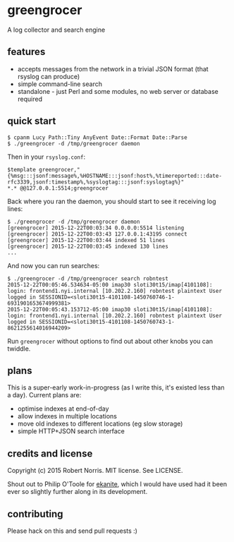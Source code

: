 # greengrocer

A log collector and search engine

## features

- accepts messages from the network in a trivial JSON format (that rsyslog can produce)
- simple command-line search
- standalone - just Perl and some modules, no web server or database required

## quick start

```
$ cpanm Lucy Path::Tiny AnyEvent Date::Format Date::Parse
$ ./greengrocer -d /tmp/greengrocer daemon
```

Then in your `rsyslog.conf`:

```
$template greengrocer,"{%msg:::jsonf:message%,%HOSTNAME:::jsonf:host%,%timereported:::date-rfc3339,jsonf:timestamp%,%syslogtag:::jsonf:syslogtag%}"
*.* @@127.0.0.1:5514;greengrocer
```

Back where you ran the daemon, you should start to see it receiving log lines:

```
$ ./greengrocer -d /tmp/greengrocer daemon
[greengrocer] 2015-12-22T00:03:34 0.0.0.0:5514 listening
[greengrocer] 2015-12-22T00:03:43 127.0.0.1:43195 connect
[greengrocer] 2015-12-22T00:03:44 indexed 51 lines
[greengrocer] 2015-12-22T00:03:45 indexed 130 lines
...
```

And now you can run searches:

```
$ ./greengrocer -d /tmp/greengrocer search robntest
2015-12-22T00:05:46.534634-05:00 imap30 sloti30t15/imap[4101108]: login: frontend1.nyi.internal [10.202.2.160] robntest plaintext User logged in SESSIONID=<sloti30t15-4101108-1450760746-1-6931901653674999381>
2015-12-22T00:05:43.153712-05:00 imap30 sloti30t15/imap[4101108]: login: frontend1.nyi.internal [10.202.2.160] robntest plaintext User logged in SESSIONID=<sloti30t15-4101108-1450760743-1-8621255614016944209>
```

Run `greengrocer` without options to find out about other knobs you can twiddle.

## plans

This is a super-early work-in-progress (as I write this, it's existed less than a day). Current plans are:

- optimise indexes at end-of-day
- allow indexes in multiple locations
- move old indexes to different locations (eg slow storage)
- simple HTTP+JSON search interface

## credits and license

Copyright (c) 2015 Robert Norris. MIT license. See LICENSE.

Shout out to Philip O'Toole for [ekanite](https://github.com/ekanite/ekanite), which I would have used had it been ever so slightly further along in its development.

## contributing

Please hack on this and send pull requests :)
